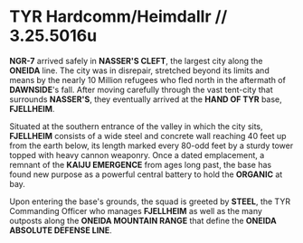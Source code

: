 # TYR Hardcomm/Heimdallr // 3.25.5016u

**NGR-7** arrived safely in **NASSER'S CLEFT**, the largest city along the **ONEIDA** line. The city was in disrepair, stretched beyond its limits and means by the nearly 10 Million refugees who fled north in the aftermath of **DAWNSIDE**'s fall. After moving carefully through the vast tent-city that surrounds **NASSER'S**, they eventually arrived at the **HAND OF TYR** base, **FJELLHEIM**. 

Situated at the southern entrance of the valley in which the city sits, **FJELLHEIM** consists of a wide steel and concrete wall reaching 40 feet up from the earth below, its length marked every 80-odd feet by a sturdy tower topped with heavy cannon weaponry. Once a dated emplacement, a remnant of the **KAIJU EMERGENCE** from ages long past, the base has found new purpose as a powerful central battery to hold the **ORGANIC** at bay.

Upon entering the base's grounds, the squad is greeted by **STEEL**, the TYR Commanding Officer who manages **FJELLHEIM** as well as the many outposts along the **ONEIDA MOUNTAIN RANGE** that define the **ONEIDA ABSOLUTE DEFENSE LINE**. 

